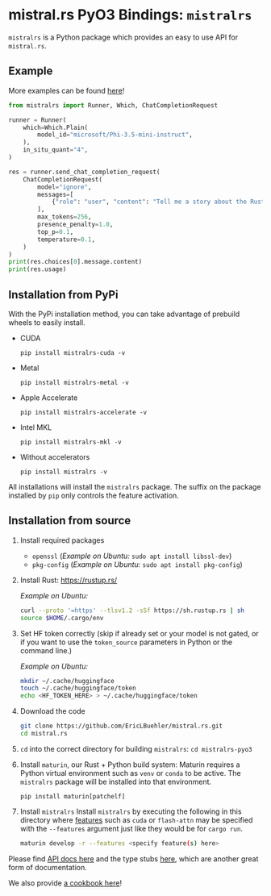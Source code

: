 # mistral.rs PyO3 Bindings: `mistralrs`

`mistralrs` is a Python package which provides an easy to use API for `mistral.rs`. 

## Example
More examples can be found [here](https://github.com/EricLBuehler/mistral.rs/tree/master/examples/python)!

```python
from mistralrs import Runner, Which, ChatCompletionRequest

runner = Runner(
    which=Which.Plain(
        model_id="microsoft/Phi-3.5-mini-instruct",
    ),
    in_situ_quant="4",
)

res = runner.send_chat_completion_request(
    ChatCompletionRequest(
        model="ignore",
        messages=[
            {"role": "user", "content": "Tell me a story about the Rust type system."}
        ],
        max_tokens=256,
        presence_penalty=1.0,
        top_p=0.1,
        temperature=0.1,
    )
)
print(res.choices[0].message.content)
print(res.usage)
```

## Installation from PyPi
With the PyPi installation method, you can take advantage of prebuild wheels to easily install.

- CUDA

  `pip install mistralrs-cuda -v`
- Metal

  `pip install mistralrs-metal -v`
- Apple Accelerate

  `pip install mistralrs-accelerate -v`
- Intel MKL

  `pip install mistralrs-mkl -v`
- Without accelerators

  `pip install mistralrs -v`

All installations will install the `mistralrs` package. The suffix on the package installed by `pip` only controls the feature activation.

## Installation from source
1) Install required packages
    - `openssl` (*Example on Ubuntu:* `sudo apt install libssl-dev`)
    - `pkg-config` (*Example on Ubuntu:* `sudo apt install pkg-config`)

2) Install Rust: https://rustup.rs/
    
    *Example on Ubuntu:*
    ```bash
    curl --proto '=https' --tlsv1.2 -sSf https://sh.rustup.rs | sh
    source $HOME/.cargo/env
    ```

3) Set HF token correctly (skip if already set or your model is not gated, or if you want to use the `token_source` parameters in Python or the command line.)
    
    *Example on Ubuntu:*
    ```bash
    mkdir ~/.cache/huggingface
    touch ~/.cache/huggingface/token
    echo <HF_TOKEN_HERE> > ~/.cache/huggingface/token
    ```

4) Download the code
    ```bash
    git clone https://github.com/EricLBuehler/mistral.rs.git
    cd mistral.rs
    ```

5) `cd` into the correct directory for building `mistralrs`:
    `cd mistralrs-pyo3`

6) Install `maturin`, our Rust + Python build system:
    Maturin requires a Python virtual environment such as `venv` or `conda` to be active. The `mistralrs` package will be installed into that
    environment.
    ```
    pip install maturin[patchelf]
    ```

7) Install `mistralrs`
    Install `mistralrs` by executing the following in this directory where [features](../README.md#supported-accelerators) such as `cuda` or `flash-attn` may be specified with the `--features` argument just like they would be for `cargo run`.

    
    ```bash
    maturin develop -r --features <specify feature(s) here>
    ```
    
Please find [API docs here](API.md) and the type stubs [here](mistralrs.pyi), which are another great form of documentation.

We also provide [a cookbook here](../examples/python/cookbook.ipynb)!
